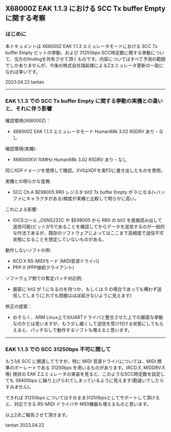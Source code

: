 ## X68000Z EAK 1.1.3 における SCC Tx buffer Empty に関する考察

### はじめに

本ドキュメントは X68000Z EAK 1.1.3 エミュレータモードにおける SCC Tx buffer Empty ビットの挙動、および 31250bps SCC時定数に関する挙動について、当方のfindingを共有させて頂くものです。内容についてはすべて予測の範囲でしかありませんが、今後の株式会社瑞起様によるZエミュレータ更新の一助になれば幸いです。

2023.04.22 tantan

---

### EAK 1.1.3 での SCC Tx buffer Empty に関する挙動の実機との違いと、それに伴う影響

確認環境(X68000Z)：
- X68000Z EAK 1.1.3 エミュレータモード Human68k 3.02 RSDRV あり・なし

確認環境(実機):
- X68000XVI 10MHz Human68k 3.02 RSDRV あり・なし

同じXDFイメージを使用して確認。XVIはXDFを実FDに書き出したものを使用。


実機との明らかな差異:
- SCC Ch.A $E98005 RR0 レジスタ bit2 Tx buffer Empty が 0 になる(=バッファにキャラクタがある)頻度が実機と比較して明らかに高い。

これによる影響:
- IOCSコール _OSNS232C や $E98005 から RR0 の bit2 を直接読み出して送信可能(ビットが1)であることを確認してからデータを送信するのが一般的な作法であるが、既存のソフトウェアによってはここまで高頻度で送信不可状態になることを想定していないものがある。

動作しないソフトの例:
- RCD.X RS-MIDIモード (MIDI音源ドライバ)
- PPP.X (PPP接続クライアント)

ソフトウェア側での暫定パッチ対応例:
- 厳密に bit2 が 1 になるのを待つか、もしくは 0 の場合であっても構わず送信してしまう(これでも問題はほぼ起きないように見えます)

修正の提案：
- おそらく、ARM Linux上でのUARTドライバと整合させた上での厳密な挙動なのかとは思いますが、もう少し緩くして送信を受け付ける状態にしてもらえると、パッチなしで動作するソフトも増えると思います。

---

### EAK 1.1.3 での SCC 31250bps 不可に関して

もう1点 SCC に関連してですが、特に MIDI 音源ドライバについては、MIDI 標準のボーレートである 31250bps を用いるものがあります。(RCD.X, MIDDRV.X等)
現状の EAK Zエミュレータの実装を見ると、このようなSCC時定数を設定しても 38400bps に繰り上げられてしまっているように見えます(勘違いでしたらすみません)。

できれば 31250bps についてはそのまま31250bpsとしてサポートして頂けると、対応できる RS-MIDI ドライバや MIDI機器も増えるものと思います。


以上2点ご報告させて頂きます。

tantan 2023.04.22